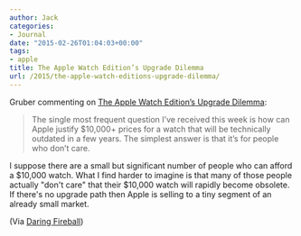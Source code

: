 ```yaml
---
author: Jack
categories:
- Journal
date: "2015-02-26T01:04:03+00:00"
tags:
- apple
title: The Apple Watch Edition’s Upgrade Dilemma
url: /2015/the-apple-watch-editions-upgrade-dilemma/
---
```


Gruber commenting on [The Apple Watch Edition’s Upgrade Dilemma][1]:

> The single most frequent question I’ve received this week is how can Apple justify $10,000+ prices for a watch that will be technically outdated in a few years. The simplest answer is that it’s for people who don’t care.

I suppose there are a small but significant number of people who can afford a $10,000 watch. What I find harder to imagine is that many of those people actually "don't care" that their $10,000 watch will rapidly become obsolete. If there's no upgrade path then Apple is selling to a tiny segment of an already small market.

(Via [Daring Fireball][2])

 [1]: http://www.imore.com/apple-watch-editions-upgrade-dilemma
 [2]: http://daringfireball.net/